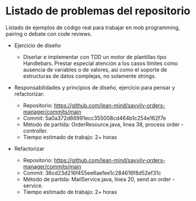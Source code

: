 # Listado de problemas del repositorio

Listado de ejemplos de código real para trabajar en mob programming, pairing o debate con code reviews.

* Ejercicio de diseño
    * Diseñar e implementar con TDD un motor de plantillas tipo Handlebars. Prestar especial atención a los casos límites como ausencia de variables o de valores, así como el soporte de estructuras de datos complejas, no solamente strings.

* Responsabilidades y principios de diseño, ejercicio para pensar y refactorizar:
    * Repositorio: https://github.com/lean-mind/savvily-orders-manager/commits/main
    * Commit: 5a0a372d66991ecc355008cd464b1c254e162f7e
    * Método de partida: OrderResource.java, linea 38, process order - controller.
    * Tiempo estimado de trabajo: 2+ horas

* Refactorizar
  * Repositorio: https://github.com/lean-mind/savvily-orders-manager/commits/main
  * Commit: 36cd23d216f455ee6aefee1c284616f8d52ef31c
  * Método de partida: MailService.java, línea 20, send an order - service.
  * Tiempo estimado de trabajo: 2+ horas